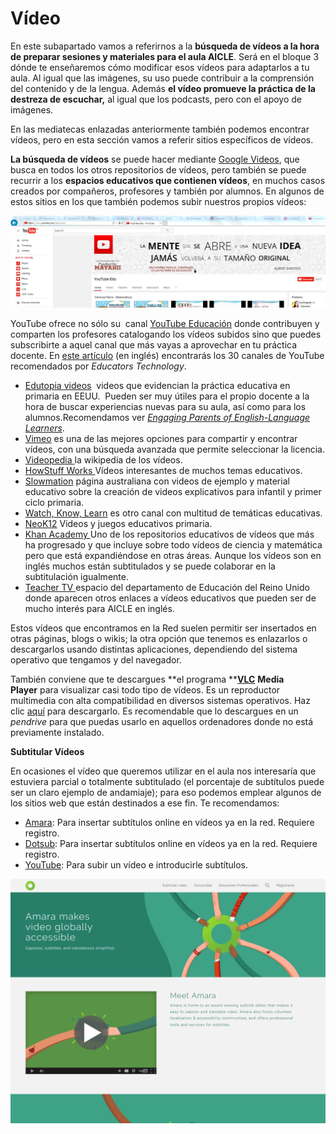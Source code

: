 # Vídeo

En este subapartado vamos a referirnos a la **búsqueda de vídeos a la hora de preparar sesiones y materiales para el aula AICLE**. Será en el bloque 3 dónde te enseñaremos cómo modificar esos vídeos para adaptarlos a tu aula. Al igual que las imágenes, su uso puede contribuir a la comprensión del contenido y de la lengua. Además **el vídeo promueve la práctica de la destreza de escuchar,** al igual que los podcasts, pero con el apoyo de imágenes.

En las mediatecas enlazadas anteriormente también podemos encontrar vídeos, pero en esta sección vamos a referir sitios específicos de vídeos.

**La búsqueda de vídeos** se puede hacer mediante [Google Videos](http://video.google.com/ "Google videos"), que busca en todos los otros repositorios de vídeos, pero también se puede recurrir a los **espacios educativos que contienen vídeos**, en muchos casos creados por compañeros, profesores y también por alumnos. En algunos de estos sitios en los que también podemos subir nuestros propios vídeos:


![REA AICLE bloque 2 youtube education](img/you_tube_educators_bloque_2_p_9.png "YouTube education")


  
YouTube ofrece no sólo su  canal [YouTube Educación](http://www.youtube.com/education?t=m "You Tube educación") donde contribuyen y comparten los profesores catalogando los vídeos subidos sino que puedes subscribirte a aquel canal que más vayas a aprovechar en tu práctica docente. En [este artículo](http://www.educatorstechnology.com/2013/11/30-youtube-channels-for-teachers.html) (en inglés) encontrarás los 30 canales de YouTube recomendados por _Educators Technology_.

*   [Edutopia videos](https://www.edutopia.org/videos)  videos que evidencian la práctica educativa en primaria en EEUU.  Pueden ser muy útiles para el propio docente a la hora de buscar experiencias nuevas para su aula, así como para los alumnos.Recomendamos ver _[Engaging Parents of English-Language Learners](https://www.edutopia.org/blog/engaging-parents-english-language-learners)_.
*   [Vimeo](http://vimeo.com) es una de las mejores opciones para compartir y encontrar vídeos, con una búsqueda avanzada que permite seleccionar la licencia.
*   [Videopedia ](http://www.vidipedia.org/)la wikipedia de los vídeos.
*   [HowStuff Works ](http://videos.howstuffworks.com/)Vídeos interesantes de muchos temas educativos.
*   [Slowmation](http://www.slowmation.com/) página australiana con videos de ejemplo y material educativo sobre la creación de videos explicativos para infantil y primer ciclo primaria.
*   [Watch, Know, Learn](http://www.watchknowlearn.org/Category.aspx?CategoryID=497) es otro canal con multitud de temáticas educativas.
*   [NeoK12](http://www.neok12.com/) Videos y juegos educativos primaria.
*   [Khan Academy ](https://www.khanacademy.org/#search-khan-academy "Khanacademy")Uno de los repositorios educativos de vídeos que más ha progresado y que incluye sobre todo vídeos de ciencia y matemática pero que está expandiéndose en otras áreas. Aunque los vídeos son en inglés muchos están subtitulados y se puede colaborar en la subtitulación igualmente.
*   [Teacher TV ](https://www.education.gov.uk/schools/toolsandinitiatives/teacherstv/ "Teacher TV")espacio del departamento de Educación del Reino Unido donde aparecen otros enlaces a vídeos educativos que pueden ser de mucho interés para AICLE en inglés.

Estos vídeos que encontramos en la Red suelen permitir ser insertados en otras páginas, blogs o wikis; la otra opción que tenemos es enlazarlos o  descargarlos usando distintas aplicaciones, dependiendo del sistema operativo que tengamos y del navegador.

También conviene que te descargues **el programa **[**VLC**](http://www.videolan.org/vlc/) **Media Player** para visualizar casi todo tipo de vídeos. Es un reproductor multimedia con alta compatibilidad en diversos sistemas operativos. Haz clic [aquí](http://www.videolan.org/vlc/download-windows.html "VLC") para descargarlo. Es recomendable que lo descargues en un _pendrive_ para que puedas usarlo en aquellos ordenadores donde no está previamente instalado.

**Subtitular Vídeos**

En ocasiones el vídeo que queremos utilizar en el aula nos interesaría que estuviera parcial o totalmente subtitulado (el porcentaje de subtítulos puede ser un claro ejemplo de andamiaje); para eso podemos emplear algunos de los sitios web que están destinados a ese fin. Te recomendamos:

*   [Amara](http://www.amara.org/es/): Para insertar subtítulos online en vídeos ya en la red. Requiere registro.
*   [Dotsub](http://dotsub.com/): Para insertar subtítulos online en vídeos ya en la red. Requiere registro.
*   [YouTube](https://support.google.com/youtube/answer/2734796?hl=es): Para subir un vídeo e introducirle subtítulos.


![REA AICLE bloque 2 Amara](img/amara_bloque_2_p_10.png "Subtitular vídeos con Amara")

